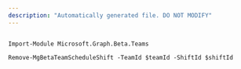 ```yaml
---
description: "Automatically generated file. DO NOT MODIFY"
---
```


```powershellv2

Import-Module Microsoft.Graph.Beta.Teams

Remove-MgBetaTeamScheduleShift -TeamId $teamId -ShiftId $shiftId

```